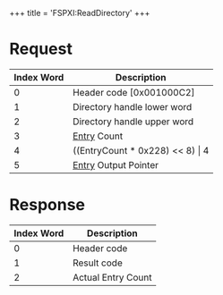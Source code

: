 +++
title = 'FSPXI:ReadDirectory'
+++

# Request

| Index Word | Description                                                           |
|------------|-----------------------------------------------------------------------|
| 0          | Header code \[0x001000C2\]                                            |
| 1          | Directory handle lower word                                           |
| 2          | Directory handle upper word                                           |
| 3          | [Entry](Filesystem_services#DirectoryEntry "wikilink") Count          |
| 4          | ((EntryCount \* 0x228) \<\< 8) \| 4                                   |
| 5          | [Entry](Filesystem_services#DirectoryEntry "wikilink") Output Pointer |

# Response

| Index Word | Description        |
|------------|--------------------|
| 0          | Header code        |
| 1          | Result code        |
| 2          | Actual Entry Count |
